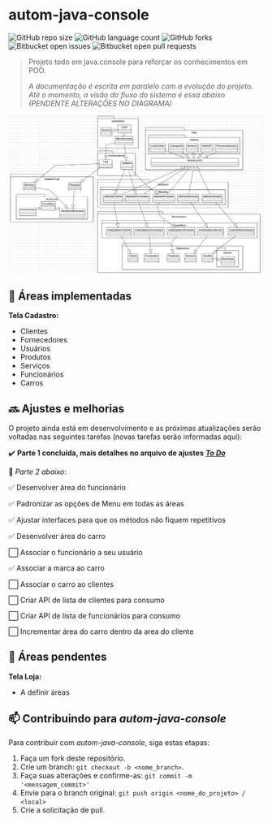 # autom-java-console

![GitHub repo size](https://img.shields.io/github/repo-size/tioncko/autom-java-console?style=for-the-badge)
![GitHub language count](https://img.shields.io/github/languages/count/tioncko/autom-java-console?style=for-the-badge)
![GitHub forks](https://img.shields.io/github/forks/tioncko/autom-java-console?style=for-the-badge)
![Bitbucket open issues](https://img.shields.io/bitbucket/issues/tioncko/autom-java-console?style=for-the-badge)
![Bitbucket open pull requests](https://img.shields.io/bitbucket/pr-raw/tioncko/autom-java-console?style=for-the-badge)

> Projeto todo em java.console para reforçar os conhecimentos em POO.
>
> *A documentação é escrita em paralelo com a evolução do projeto. Até o momento, a visão do fluxo do sistema é essa abaixo (PENDENTE ALTERAÇÕES NO DIAGRAMA)*

![Visão do fluxo do sistema](img/autom.png)

## 🚀 Áreas implementadas
**Tela Cadastro:**
- Clientes
- Fornecedores
- Usuários
- Produtos
- Serviços
- Funcionários
- Carros

## 🔜 Ajustes e melhorias

O projeto ainda está em desenvolvimento e as próximas atualizações serão voltadas nas seguintes tarefas (novas tarefas serão informadas aqui):

✔️ **Parte 1 concluída, mais detalhes no arquivo de ajustes**
**_[To Do](ToDo.txt)_**

🔄 *Parte 2 abaixo*:

✅ Desenvolver área do funcionário

✅ Padronizar as opções de Menu em todas as áreas

✅ Ajustar interfaces para que os métodos não fiquem repetitivos

✅ Desenvolver área do carro

⬜ Associar o funcionário a seu usuário

✅ Associar a marca ao carro

⬜ Associar o carro ao clientes

⬜ Criar API de lista de clientes para consumo

⬜ Criar API de lista de funcionários para consumo

⬜ Incrementar área do carro dentro da area do cliente

## 📝 Áreas pendentes

**Tela Loja:**
- A definir áreas

## 📫 Contribuindo para *autom-java-console*

Para contribuir com *autom-java-console*, siga estas etapas:

1. Faça um fork deste repositório.
2. Crie um branch: `git checkout -b <nome_branch>`.
3. Faça suas alterações e confirme-as: `git commit -m '<mensagem_commit>'`
4. Envie para o branch original: `git push origin <nome_do_projeto> / <local>`
5. Crie a solicitação de pull.